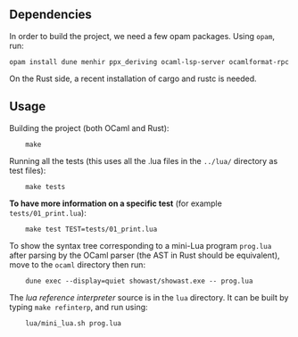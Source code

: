 ## Dependencies

In order to build the project, we need a few opam packages.
Using `opam`, run:

```
opam install dune menhir ppx_deriving ocaml-lsp-server ocamlformat-rpc
```

On the Rust side, a recent installation of cargo and rustc is needed.

## Usage

Building the project (both OCaml and Rust):

```
    make
```

Running all the tests (this uses all the .lua files in the `../lua/` directory as test files):

```
    make tests
```

**To have more information on a specific test** (for example `tests/01_print.lua`):

```
    make test TEST=tests/01_print.lua
```

To show the syntax tree corresponding to a mini-Lua program `prog.lua` after parsing by the OCaml parser (the AST in Rust should be equivalent), move to the `ocaml` directory then run:

```
    dune exec --display=quiet showast/showast.exe -- prog.lua
```

The *lua reference interpreter* source is in the `lua` directory. It can be built by typing `make refinterp`, and run using:

```
    lua/mini_lua.sh prog.lua
```
